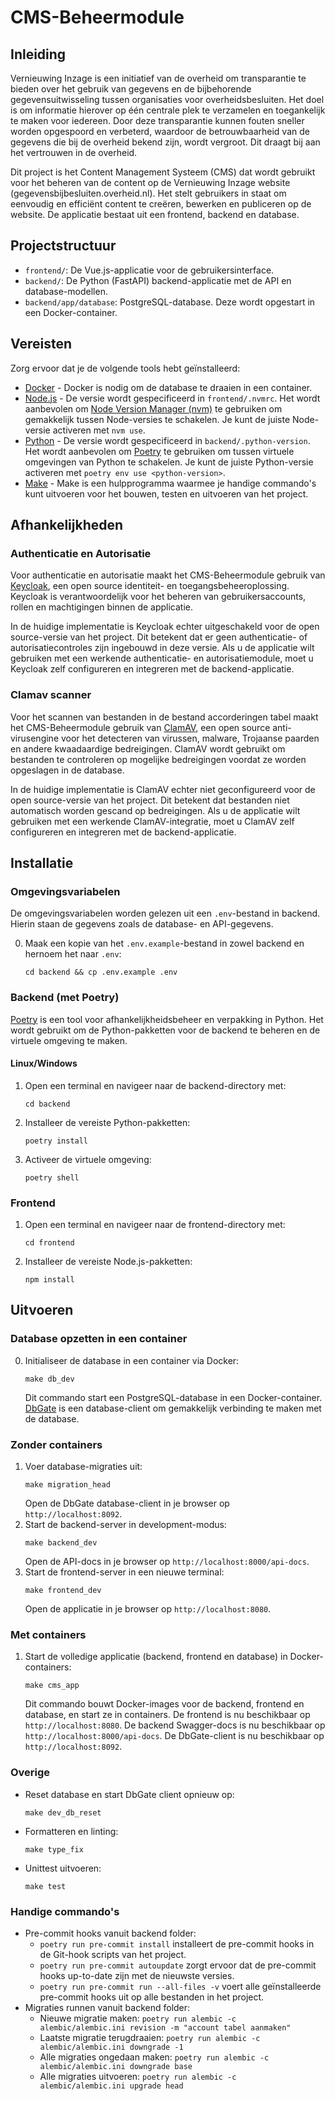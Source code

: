 # **CMS-Beheermodule**

## Inleiding
Vernieuwing Inzage is een initiatief van de overheid om transparantie te bieden over het gebruik van gegevens en de bijbehorende gegevensuitwisseling tussen organisaties voor overheidsbesluiten. Het doel is om informatie hierover op één centrale plek te verzamelen en toegankelijk te maken voor iedereen. Door deze transparantie kunnen fouten sneller worden opgespoord en verbeterd, waardoor de betrouwbaarheid van de gegevens die bij de overheid bekend zijn, wordt vergroot. Dit draagt bij aan het vertrouwen in de overheid.

Dit project is het Content Management Systeem (CMS) dat wordt gebruikt voor het beheren van de content op de Vernieuwing Inzage website (gegevensbijbesluiten.overheid.nl). Het stelt gebruikers in staat om eenvoudig en efficiënt content te creëren, bewerken en publiceren op de website. De applicatie bestaat uit een frontend, backend en database.

## Projectstructuur
- `frontend/`: De Vue.js-applicatie voor de gebruikersinterface.
- `backend/`: De Python (FastAPI) backend-applicatie met de API en database-modellen.
- `backend/app/database`: PostgreSQL-database. Deze wordt opgestart in een Docker-container.

## Vereisten
Zorg ervoor dat je de volgende tools hebt geïnstalleerd:

- [Docker](https://www.docker.com/) - Docker is nodig om de database te draaien in een container.
- [Node.js](https://nodejs.org/) - De versie wordt gespecificeerd in `frontend/.nvmrc`. Het wordt aanbevolen om [Node Version Manager (nvm)](https://github.com/nvm-sh/nvm) te gebruiken om gemakkelijk tussen Node-versies te schakelen. Je kunt de juiste Node-versie activeren met `nvm use`.
- [Python](https://www.python.org/) - De versie wordt gespecificeerd in `backend/.python-version`. Het wordt aanbevolen om [Poetry](https://python-poetry.org/) te gebruiken om tussen virtuele omgevingen van Python te schakelen. Je kunt de juiste Python-versie activeren met `poetry env use <python-version>`.
- [Make](https://www.gnu.org/software/make/) - Make is een hulpprogramma waarmee je handige commando's kunt uitvoeren voor het bouwen, testen en uitvoeren van het project.

## Afhankelijkheden

### Authenticatie en Autorisatie
Voor authenticatie en autorisatie maakt het CMS-Beheermodule gebruik van [Keycloak](https://www.keycloak.org/), een open source identiteit- en toegangsbeheeroplossing. Keycloak is verantwoordelijk voor het beheren van gebruikersaccounts, rollen en machtigingen binnen de applicatie.

In de huidige implementatie is Keycloak echter uitgeschakeld voor de open source-versie van het project. Dit betekent dat er geen authenticatie- of autorisatiecontroles zijn ingebouwd in deze versie. Als u de applicatie wilt gebruiken met een werkende authenticatie- en autorisatiemodule, moet u Keycloak zelf configureren en integreren met de backend-applicatie.

### Clamav scanner
Voor het scannen van bestanden in de bestand accorderingen tabel maakt het CMS-Beheermodule gebruik van [ClamAV](https://www.clamav.net/), een open source anti-virusengine voor het detecteren van virussen, malware, Trojaanse paarden en andere kwaadaardige bedreigingen. ClamAV wordt gebruikt om bestanden te controleren op mogelijke bedreigingen voordat ze worden opgeslagen in de database.

In de huidige implementatie is ClamAV echter niet geconfigureerd voor de open source-versie van het project. Dit betekent dat bestanden niet automatisch worden gescand op bedreigingen. Als u de applicatie wilt gebruiken met een werkende ClamAV-integratie, moet u ClamAV zelf configureren en integreren met de backend-applicatie.

## Installatie

### Omgevingsvariabelen
De omgevingsvariabelen worden gelezen uit een `.env`-bestand in backend. Hierin staan de gegevens zoals de database- en API-gegevens.

0. Maak een kopie van het `.env.example`-bestand in zowel backend en hernoem het naar `.env`:
   ```
   cd backend && cp .env.example .env
   ```

### Backend (met Poetry)
[Poetry](https://python-poetry.org/) is een tool voor afhankelijkheidsbeheer en verpakking in Python. Het wordt gebruikt om de Python-pakketten voor de backend te beheren en de virtuele omgeving te maken.

#### Linux/Windows
1. Open een terminal en navigeer naar de backend-directory met:
   ```
   cd backend
   ```
2. Installeer de vereiste Python-pakketten:
   ```
   poetry install
   ```
3. Activeer de virtuele omgeving:
   ```
   poetry shell
   ```

### Frontend
1. Open een terminal en navigeer naar de frontend-directory met:
   ```
   cd frontend
   ```
2. Installeer de vereiste Node.js-pakketten:
   ```
   npm install
   ```

## Uitvoeren

### Database opzetten in een container
0. Initialiseer de database in een container via Docker:
   ```
   make db_dev
   ```
   Dit commando start een PostgreSQL-database in een Docker-container. [DbGate](https://dbgate.org) is een database-client om gemakkelijk verbinding te maken met de database.

### Zonder containers
1. Voer database-migraties uit:
   ```
   make migration_head
   ```
   Open de DbGate database-client in je browser op `http://localhost:8092`.
2. Start de backend-server in development-modus:
   ```
   make backend_dev
   ```
   Open de API-docs in je browser op `http://localhost:8000/api-docs`.
3. Start de frontend-server in een nieuwe terminal:
   ```
   make frontend_dev
   ```
   Open de applicatie in je browser op `http://localhost:8080`.

### Met containers
1. Start de volledige applicatie (backend, frontend en database) in Docker-containers:
   ```
   make cms_app
   ```
   Dit commando bouwt Docker-images voor de backend, frontend en database, en start ze in containers. De frontend is nu beschikbaar op `http://localhost:8080`. De backend Swagger-docs is nu beschikbaar op `http://localhost:8000/api-docs`. De DbGate-client is nu beschikbaar op `http://localhost:8092`.

### Overige
- Reset database en start DbGate client opnieuw op:
   ```
   make dev_db_reset
   ```
- Formatteren en linting:
   ```
   make type_fix
   ```
- Unittest uitvoeren:
   ```
   make test
   ```

### Handige commando's
- Pre-commit hooks vanuit backend folder:
   - `poetry run pre-commit install` installeert de pre-commit hooks in de Git-hook scripts van het project.
   - `poetry run pre-commit autoupdate` zorgt ervoor dat de pre-commit hooks up-to-date zijn met de nieuwste versies.
   - `poetry run pre-commit run --all-files -v` voert alle geïnstalleerde pre-commit hooks uit op alle bestanden in het project.
- Migraties runnen vanuit backend folder:
   - Nieuwe migratie maken: `poetry run alembic -c alembic/alembic.ini revision -m "account tabel aanmaken"`
   - Laatste migratie terugdraaien: `poetry run alembic -c alembic/alembic.ini downgrade -1`
   - Alle migraties ongedaan maken: `poetry run alembic -c alembic/alembic.ini downgrade base`
   - Alle migraties uitvoeren: `poetry run alembic -c alembic/alembic.ini upgrade head`